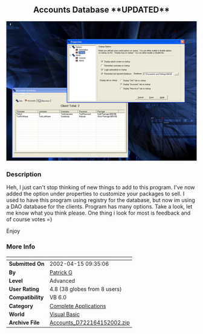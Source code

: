 ﻿<div align="center">

## Accounts Database \*\*UPDATED\*\*

<img src="PIC20024151220244010.jpg">
</div>

### Description

Heh, I just can't stop thinking of new things to add to this program. I've now added the option under properties to customize your packages to sell. I used to have this program using registry for the database, but now im using a DAO database for the clients. Program has many options. Take a look, let me know what you think please. One thing i look for most is feedback and of course votes =)

Enjoy
 
### More Info
 


<span>             |<span>
---                |---
**Submitted On**   |2002-04-15 09:35:06
**By**             |[Patrick G](https://github.com/Planet-Source-Code/PSCIndex/blob/master/ByAuthor/patrick-g.md)
**Level**          |Advanced
**User Rating**    |4.8 (38 globes from 8 users)
**Compatibility**  |VB 6\.0
**Category**       |[Complete Applications](https://github.com/Planet-Source-Code/PSCIndex/blob/master/ByCategory/complete-applications__1-27.md)
**World**          |[Visual Basic](https://github.com/Planet-Source-Code/PSCIndex/blob/master/ByWorld/visual-basic.md)
**Archive File**   |[Accounts\_D722164152002\.zip](https://github.com/Planet-Source-Code/patrick-g-accounts-database-updated__1-33830/archive/master.zip)








